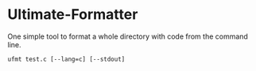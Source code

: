 # Ultimate-Formatter
One simple tool to format a whole directory with code from the command line.

    ufmt test.c [--lang=c] [--stdout]
